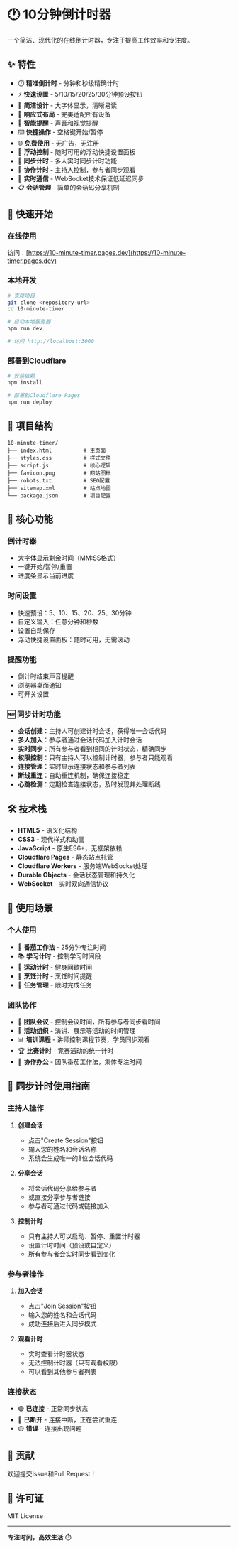 # 🕐 10分钟倒计时器

一个简洁、现代化的在线倒计时器，专注于提高工作效率和专注度。

## ✨ 特性

- ⏱️ **精准倒计时** - 分钟和秒级精确计时
- ⚡ **快速设置** - 5/10/15/20/25/30分钟预设按钮
- 🎨 **简洁设计** - 大字体显示，清晰易读
- 📱 **响应式布局** - 完美适配所有设备
- 🔔 **智能提醒** - 声音和视觉提醒
- ⌨️ **快捷操作** - 空格键开始/暂停
- 🌐 **免费使用** - 无广告，无注册
- 🎯 **浮动控制** - 随时可用的浮动快捷设置面板
- 🔗 **同步计时** - 多人实时同步计时功能
- 👥 **协作计时** - 主持人控制，参与者同步观看
- 🚀 **实时通信** - WebSocket技术保证低延迟同步
- 📋 **会话管理** - 简单的会话码分享机制

## 🚀 快速开始

### 在线使用
访问：[https://10-minute-timer.pages.dev](https://10-minute-timer.pages.dev)

### 本地开发
```bash
# 克隆项目
git clone <repository-url>
cd 10-minute-timer

# 启动本地服务器
npm run dev

# 访问 http://localhost:3000
```

### 部署到Cloudflare
```bash
# 安装依赖
npm install

# 部署到Cloudflare Pages
npm run deploy
```

## 📁 项目结构

```
10-minute-timer/
├── index.html          # 主页面
├── styles.css          # 样式文件
├── script.js           # 核心逻辑
├── favicon.png         # 网站图标
├── robots.txt          # SEO配置
├── sitemap.xml         # 站点地图
└── package.json        # 项目配置
```

## 🎯 核心功能

### 倒计时器
- 大字体显示剩余时间（MM:SS格式）
- 一键开始/暂停/重置
- 进度条显示当前进度

### 时间设置
- 快速预设：5、10、15、20、25、30分钟
- 自定义输入：任意分钟和秒数
- 设置自动保存
- 浮动快捷设置面板：随时可用，无需滚动

### 提醒功能
- 倒计时结束声音提醒
- 浏览器桌面通知
- 可开关设置

### 🆕 同步计时功能
- **会话创建**：主持人可创建计时会话，获得唯一会话代码
- **多人加入**：参与者通过会话代码加入计时会话
- **实时同步**：所有参与者看到相同的计时状态，精确同步
- **权限控制**：只有主持人可以控制计时器，参与者只能观看
- **连接管理**：实时显示连接状态和参与者列表
- **断线重连**：自动重连机制，确保连接稳定
- **心跳检测**：定期检查连接状态，及时发现并处理断线

## 🛠️ 技术栈

- **HTML5** - 语义化结构
- **CSS3** - 现代样式和动画
- **JavaScript** - 原生ES6+，无框架依赖
- **Cloudflare Pages** - 静态站点托管
- **Cloudflare Workers** - 服务端WebSocket处理
- **Durable Objects** - 会话状态管理和持久化
- **WebSocket** - 实时双向通信协议

## 📱 使用场景

### 个人使用
- 🍅 **番茄工作法** - 25分钟专注时间
- 📚 **学习计时** - 控制学习时间段
- 🏃 **运动计时** - 健身间歇时间
- 🍳 **烹饪计时** - 烹饪时间提醒
- 📝 **任务管理** - 限时完成任务

### 团队协作
- 👥 **团队会议** - 控制会议时间，所有参与者同步看时间
- 🎯 **活动组织** - 演讲、展示等活动的时间管理
- 📊 **培训课程** - 讲师控制课程节奏，学员同步观看
- 🏆 **比赛计时** - 竞赛活动的统一计时
- 🤝 **协作办公** - 团队番茄工作法，集体专注时间

## 🔗 同步计时使用指南

### 主持人操作
1. **创建会话**
   - 点击"Create Session"按钮
   - 输入您的姓名和会话名称
   - 系统会生成唯一的8位会话代码

2. **分享会话**
   - 将会话代码分享给参与者
   - 或直接分享参与者链接
   - 参与者可通过代码或链接加入

3. **控制计时**
   - 只有主持人可以启动、暂停、重置计时器
   - 设置计时时间（预设或自定义）
   - 所有参与者会实时同步看到变化

### 参与者操作
1. **加入会话**
   - 点击"Join Session"按钮
   - 输入您的姓名和会话代码
   - 成功连接后进入同步模式

2. **观看计时**
   - 实时查看计时器状态
   - 无法控制计时器（只有观看权限）
   - 可以看到其他参与者列表

### 连接状态
- 🟢 **已连接** - 正常同步状态
- 🔴 **已断开** - 连接中断，正在尝试重连
- 🟡 **错误** - 连接出现问题

## 🤝 贡献

欢迎提交Issue和Pull Request！

## 📄 许可证

MIT License

---

**专注时间，高效生活** ⏱️ 
